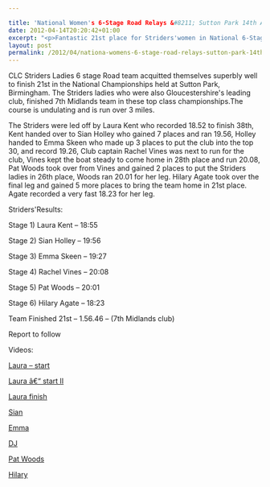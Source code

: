 ```yaml
---

title: 'National Women's 6-Stage Road Relays &#8211; Sutton Park 14th April 2012'
date: 2012-04-14T20:20:42+01:00
excerpt: "<p>Fantastic 21st place for Striders'women in National 6-Stage Road Relays!</p>"
layout: post
permalink: /2012/04/nationa-womens-6-stage-road-relays-sutton-park-14th-april-2012/
---
```

</p> 

CLC Striders Ladies 6 stage Road team acquitted themselves superbly well to finish 21st in the National Championships held at Sutton Park, Birmingham. The Striders ladies who were also Gloucestershire's leading club, finished 7th Midlands team in these top class championships.The course is undulating and is run over 3 miles.

The Striders were led off by Laura Kent who recorded 18.52 to finish 38th, Kent handed over to Sian Holley who gained 7 places and ran 19.56, Holley handed to Emma Skeen who made up 3 places to put the club into the top 30, and record 19.26, Club captain Rachel Vines was next to run for the club, Vines kept the boat steady to come home in 28th place and run 20.08, Pat Woods took over from Vines and gained 2 places to put the Striders ladies in 26th place, Woods ran 20.01 for her leg. Hilary Agate took over the final leg and gained 5 more places to bring the team home in 21st place. Agate recorded a very fast 18.23 for her leg.

Striders'Results:

Stage 1) Laura Kent &#8211; 18:55

Stage 2) Sian Holley &#8211; 19:56

Stage 3) Emma Skeen &#8211; 19:27

Stage 4) Rachel Vines &#8211; 20:08

Stage 5) Pat Woods &#8211; 20:01

Stage 6) Hilary Agate &#8211; 18:23

Team Finished 21st &#8211; 1.56.46 &#8211; (7th Midlands club)

Report to follow

Videos:

<a href="http://youtu.be/7UtDvtYZvro" target="_blank" rel="nofollow">Laura &#8211; start</a>

<a href="http://youtu.be/8yd-O9xnBzs" target="_blank" rel="nofollow">Laura â€“ start II</a>

<a href="http://youtu.be/I5kw011ItmI" target="_blank" rel="nofollow">Laura finish</a>

<a href="http://youtu.be/oySrNPUxqQk" target="_blank" rel="nofollow">Sian</a>

<a href="http://youtu.be/rk800oUaf28" target="_blank" rel="nofollow">Emma</a>

<a href="http://youtu.be/bA-Hnfk1oxQ" target="_blank" rel="nofollow">DJ</a>

<a href="http://youtu.be/jn8BQYMXbXE" target="_blank" rel="nofollow">Pat Woods</a>

<a href="http://youtu.be/2ysHblDNXeg" target="_blank" rel="nofollow">Hilary</a></p>